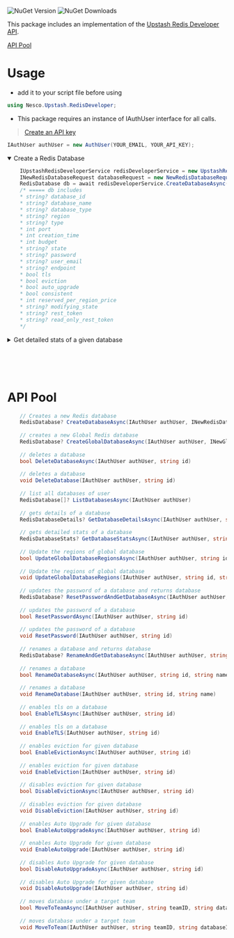 ![NuGet Version](https://img.shields.io/nuget/v/Nesco.Upstash.RedisDeveloper?logo=nuget&label=nuget%20version&link=https%3A%2F%2Fwww.nuget.org%2Fpackages%2FNesco.Upstash.RedisDeveloper)
![NuGet Downloads](https://img.shields.io/nuget/dt/Nesco.Upstash.RedisDeveloper?logo=nuget&label=nuget%20downloads&link=https%3A%2F%2Fwww.nuget.org%2Fpackages%2FNesco.Upstash.RedisDeveloper)


This package includes an implementation of the [Upstash Redis Developer API](https://upstash.com/docs/devops/developer-api/redis/).

[API Pool](#api-pool)

# Usage

* add it to your script file before using

```c#
using Nesco.Upstash.RedisDeveloper;
```

* This package requires an instance of IAuthUser interface for all calls.
> [Create an API key](https://upstash.com/docs/devops/developer-api/introduction#create-an-api-key)

```c#
IAuthUser authUser = new AuthUser(YOUR_EMAIL, YOUR_API_KEY);
```

<details open>
<summary>Create a Redis Database</summary>

```csharp
    IUpstashRedisDeveloperService redisDeveloperService = new UpstashRedisDeveloperService();
    INewRedisDatabaseRequest databaseRequest = new NewRedisDatabaseRequest(name:"test-db", Region.EU_WEST_1, tls:true);
    RedisDatabase db = await redisDeveloperService.CreateDatabaseAsync(authUser, newRedisDatabaseRequest);
    /* ===== db includes
    * string? database_id
    * string? database_name
    * string? database_type
    * string? region
    * string? type
    * int port
    * int creation_time
    * int budget
    * string? state
    * string? password
    * string? user_email
    * string? endpoint
    * bool tls
    * bool eviction
    * bool auto_upgrade
    * bool consistent
    * int reserved_per_region_price
    * string? modifying_state
    * string? rest_token
    * string? read_only_rest_token
    */
```
</details>
<details>
<summary>Get detailed stats of a given database</summary>

```c#
    IUpstashRedisDeveloperService redisDeveloperService = new UpstashRedisDeveloperService();
    RedisDatabaseStats dbStats = await redisDeveloperService.GetDatabaseStatsAsync(authUser, db.database_id)
```
</details>

</br>
</br>
</br>
</br>

# API Pool

```C#   
    // Creates a new Redis database
    RedisDatabase? CreateDatabaseAsync(IAuthUser authUser, INewRedisDatabaseRequest newRedisDatabaseRequest)
        
    // creates a new Global Redis database
    RedisDatabase? CreateGlobalDatabaseAsync(IAuthUser authUser, INewGlobalRedisDatabaseRequest newGlobalRedisDatabaseRequest)
        
    // deletes a database
    bool DeleteDatabaseAsync(IAuthUser authUser, string id)
        
    // deletes a database
    void DeleteDatabase(IAuthUser authUser, string id)
        
    // list all databases of user
    RedisDatabase[]? ListDatabasesAsync(IAuthUser authUser)
        
    // gets details of a database
    RedisDatabaseDetails? GetDatabaseDetailsAsync(IAuthUser authUser, string id, bool hideCredentials)
        
    // gets detailed stats of a database
    RedisDatabaseStats? GetDatabaseStatsAsync(IAuthUser authUser, string id)
        
    // Update the regions of global database
    bool UpdateGlobalDatabaseRegionsAsync(IAuthUser authUser, string id, string[] readRegions)
        
    // Update the regions of global database
    void UpdateGlobalDatabaseRegions(IAuthUser authUser, string id, string[] readRegions)
        
    // updates the password of a database and returns database
    RedisDatabase? ResetPasswordAndGetDatabaseAsync(IAuthUser authUser, string id)
        
    // updates the password of a database
    bool ResetPasswordAsync(IAuthUser authUser, string id)
        
    // updates the password of a database
    void ResetPassword(IAuthUser authUser, string id)
        
    // renames a database and returns database
    RedisDatabase? RenameAndGetDatabaseAsync(IAuthUser authUser, string id, string name)
        
    // renames a database
    bool RenameDatabaseAsync(IAuthUser authUser, string id, string name)
        
    // renames a database
    void RenameDatabase(IAuthUser authUser, string id, string name)
        
    // enables tls on a database
    bool EnableTLSAsync(IAuthUser authUser, string id)
        
    // enables tls on a database
    void EnableTLS(IAuthUser authUser, string id)
        
    // enables eviction for given database
    bool EnableEvictionAsync(IAuthUser authUser, string id)
        
    // enables eviction for given database
    void EnableEviction(IAuthUser authUser, string id)
        
    // disables eviction for given database
    bool DisableEvictionAsync(IAuthUser authUser, string id)
        
    // disables eviction for given database
    void DisableEviction(IAuthUser authUser, string id)
        
    // enables Auto Upgrade for given database
    bool EnableAutoUpgradeAsync(IAuthUser authUser, string id)
        
    // enables Auto Upgrade for given database
    void EnableAutoUpgrade(IAuthUser authUser, string id)
        
    // disables Auto Upgrade for given database
    bool DisableAutoUpgradeAsync(IAuthUser authUser, string id)
        
    // disables Auto Upgrade for given database
    void DisableAutoUpgrade(IAuthUser authUser, string id)
        
    // moves database under a target team
    bool MoveToTeamAsync(IAuthUser authUser, string teamID, string databaseID)
        
    // moves database under a target team
    void MoveToTeam(IAuthUser authUser, string teamID, string databaseID)

```
